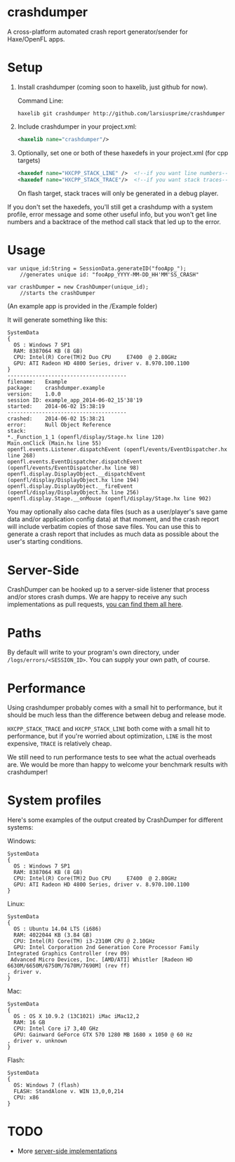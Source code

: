 crashdumper
===========

A cross-platform automated crash report generator/sender for Haxe/OpenFL apps.

Setup
===========

  1. Install crashdumper (coming soon to haxelib, just github for now).
     
     Command Line:
     ````
     haxelib git crashdumper http://github.com/larsiusprime/crashdumper
     ````
  2. Include crashdumper in your project.xml:  
     
     ````xml
     <haxelib name="crashdumper"/>
     ````
  3. Optionally, set one or both of these haxedefs in your project.xml (for cpp targets)  
     
     ````xml
     <haxedef name="HXCPP_STACK_LINE" />  <!--if you want line numbers-->
	 <haxedef name="HXCPP_STACK_TRACE"/>  <!--if you want stack traces-->
     ````
     On flash target, stack traces will only be generated in a debug player.


If you don't set the haxedefs, you'll still get a crashdump with a system profile, error message and some other useful info, but you won't get line numbers and a backtrace of the method call stack that led up to the error.


Usage
===========

    var unique_id:String = SessionData.generateID("fooApp_"); 
        //generates unique id: "fooApp_YYYY-MM-DD_HH'MM'SS_CRASH"
        
    var crashDumper = new CrashDumper(unique_id); 
        //starts the crashDumper
        
(An example app is provided in the /Example folder)

It will generate something like this:

    SystemData
    {
      OS : Windows 7 SP1
      RAM: 8387064 KB (8 GB)
      CPU: Intel(R) Core(TM)2 Duo CPU     E7400  @ 2.80GHz
      GPU: ATI Radeon HD 4800 Series, driver v. 8.970.100.1100
    }
    --------------------------------------
    filename:	Example
    package:	crashdumper.example
    version:	1.0.0
    session ID:	example_app_2014-06-02_15'38'19
    started:	2014-06-02 15:38:19
    --------------------------------------
    crashed:	2014-06-02 15:38:21
    error:		Null Object Reference
    stack:
    *._Function_1_1 (openfl/display/Stage.hx line 120)
    Main.onClick (Main.hx line 55)
    openfl.events.Listener.dispatchEvent (openfl/events/EventDispatcher.hx line 268)
    openfl.events.EventDispatcher.dispatchEvent (openfl/events/EventDispatcher.hx line 98)
    openfl.display.DisplayObject.__dispatchEvent (openfl/display/DisplayObject.hx line 194)
    openfl.display.DisplayObject.__fireEvent (openfl/display/DisplayObject.hx line 256)
    openfl.display.Stage.__onMouse (openfl/display/Stage.hx line 902)

You may optionally also cache data files (such as a user/player's save game data and/or application config data) at that moment, and the crash report will include verbatim copies of those save files. You can use this to generate a crash report that includes as much data as possible about the user's starting conditions.

Server-Side
============

CrashDumper can be hooked up to a server-side listener that process and/or stores crash dumps. We are happy to receive any such implementations as pull requests, [you can find them all here](https://github.com/larsiusprime/crashdumper/tree/master/servers).

Paths
============

By default will write to your program's own directory, under `/logs/errors/<SESSION_ID>`.
You can supply your own path, of course.

Performance
============

Using crashdumper probably comes with a small hit to performance, but it should be much less than the difference between debug and release mode. 

`HXCPP_STACK_TRACE` and `HXCPP_STACK_LINE` both come with a small hit to performance, but if you're worried about optimization, `LINE` is the most expensive, `TRACE` is relatively cheap.

We still need to run performance tests to see what the actual overheads are. We would be more than happy to welcome your benchmark results with crashdumper!

System profiles
============

Here's some examples of the output created by CrashDumper for different systems:

Windows:

    SystemData
    {
      OS : Windows 7 SP1
      RAM: 8387064 KB (8 GB)
      CPU: Intel(R) Core(TM)2 Duo CPU     E7400  @ 2.80GHz
      GPU: ATI Radeon HD 4800 Series, driver v. 8.970.100.1100
    }


Linux:

    SystemData
    {
      OS : Ubuntu 14.04 LTS (i686)
      RAM: 4022044 KB (3.84 GB)
      CPU: Intel(R) Core(TM) i3-2310M CPU @ 2.10GHz
      GPU: Intel Corporation 2nd Generation Core Processor Family Integrated Graphics Controller (rev 09)
     Advanced Micro Devices, Inc. [AMD/ATI] Whistler [Radeon HD 6630M/6650M/6750M/7670M/7690M] (rev ff)
    , driver v. 
    }

Mac:

    SystemData
    {
      OS : OS X 10.9.2 (13C1021) iMac iMac12,2
      RAM: 16 GB
      CPU: Intel Core i7 3,40 GHz
      GPU: Gainward GeForce GTX 570 1280 MB 1680 x 1050 @ 60 Hz
    , driver v. unknown
    }

Flash:

    SystemData
    {
      OS: Windows 7 (flash)
      FLASH: StandAlone v. WIN 13,0,0,214
      CPU: x86
    }

TODO
=============

 - More [server-side implementations](https://github.com/larsiusprime/crashdumper/tree/master/servers)
